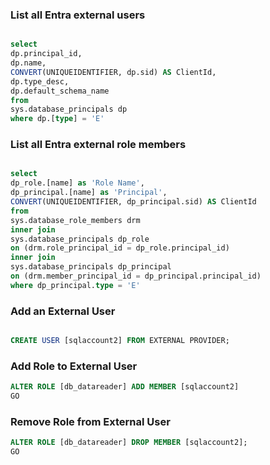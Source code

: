 ### List all Entra external users

```sql

select
dp.principal_id,
dp.name,
CONVERT(UNIQUEIDENTIFIER, dp.sid) AS ClientId,
dp.type_desc,
dp.default_schema_name
from
sys.database_principals dp
where dp.[type] = 'E'

```

### List all Entra external role members 

```sql

select
dp_role.[name] as 'Role Name',
dp_principal.[name] as 'Principal',
CONVERT(UNIQUEIDENTIFIER, dp_principal.sid) AS ClientId
from
sys.database_role_members drm
inner join 
sys.database_principals dp_role
on (drm.role_principal_id = dp_role.principal_id)
inner join
sys.database_principals dp_principal
on (drm.member_principal_id = dp_principal.principal_id)
where dp_principal.type = 'E'

```

### Add an External User

```sql

CREATE USER [sqlaccount2] FROM EXTERNAL PROVIDER;

```

### Add Role to External User

```sql
ALTER ROLE [db_datareader] ADD MEMBER [sqlaccount2]
GO

```

### Remove Role from External User

```sql
ALTER ROLE [db_datareader] DROP MEMBER [sqlaccount2];
GO

```